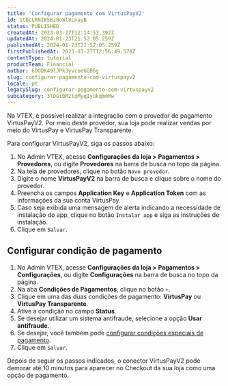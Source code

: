 ```yaml
---
title: 'Configurar pagamento com VirtusPayV2'
id: 1tbcLRNIB5Bz0oWl8LnayB
status: PUBLISHED
createdAt: 2023-03-27T12:14:53.392Z
updatedAt: 2024-01-23T21:52:05.259Z
publishedAt: 2024-01-23T21:52:05.259Z
firstPublishedAt: 2023-03-27T12:56:49.578Z
contentType: tutorial
productTeam: Financial
author: 6DODK49lJPk3yvcoe6GB6g
slug: configurar-pagamento-com-virtuspayv2
locale: pt
legacySlug: configurar-pagamento-com-virtuspayv2
subcategory: 3tDGibM2tqMyqIyukqmmMw
---
```


Na VTEX, é possível realizar a integração com o provedor de pagamento VirtusPayV2. Por meio deste provedor, sua loja pode realizar vendas por meio do VirtusPay e VirtusPay Transparente.

Para configurar VirtusPayV2, siga os passos abaixo:

1. No Admin VTEX, acesse __Configurações da loja > Pagamentos > Provedores__, ou digite __Provedores__ na barra de busca no topo da página.
2. Na tela de provedores, clique no botão `Novo provedor`.
3. Digite o nome __VirtusPayV2__ na barra de busca e clique sobre o nome do provedor.
4. Preencha os campos __Application Key__ e __Application Token__ com as informações da sua conta VirtusPay.
5. Caso seja exibida uma mensagem de alerta indicando a necessidade de instalação do app, clique no botão `Instalar app` e siga as instruções de instalação.
6. Clique em `Salvar`.

## Configurar condição de pagamento

1. No Admin VTEX, acesse __Configurações da loja > Pagamentos > Configurações__, ou digite __Configurações__ na barra de busca no topo da página.
2. Na aba __Condições de Pagamentos__, clique no botão `+`.
3. Clique em uma das duas condições de pagamento: __VirtusPay__ ou __VirtusPay Transparente__.
4. Ative a condição no campo __Status__.
5. Se desejar utilizar um sistema antifraude, selecione a opção __Usar antifraude__.
6. Se desejar, você também pode [configurar condições especiais de pagamento](https://help.vtex.com/pt/tutorial/condiciones-especiales--tutorials_456).
7. Clique em `Salvar`.

Depois de seguir os passos indicados, o conector VirtusPayV2 pode demorar até 10 minutos para aparecer no Checkout da sua loja como uma opção de pagamento. 
